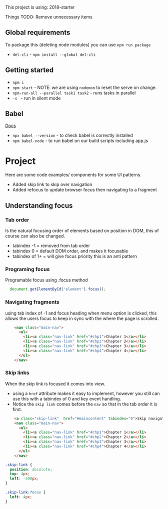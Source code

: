 This project is using: 2018-starter

Things TODO:
Remove unnecessary items

## Global requirements
To package this (deleting node modules) you can use `npm run package`
- `del-cli` - `npm install --global del-cli`

## Getting started
- `npm i`
- `npm start` - NOTE: we are using `nodemon` to reset the serve on change.
- `npm-run-all --parallel task1 task2` - runs tasks in parallel
- `-s ` - run in silent mode

## Babel 
[Docs](https://babeljs.io/docs/en/babel-cli)
- `npx babel --version` - to check babel is correctly installed
- `npm babel-node` - to run babel on our build scripts including app.js


# Project 
Here are some code examples/ components for some UI patterns.

- Added skip link to skip over navigation 
- Added refocus to update browser focus then navigating to a fragment


## Understanding focus 

### Tab order
Is the natural focusing order of elements based on position in DOM, this of course can also be changed. 

- tabindex -1 = removed from tab order
- tabindex 0 = default DOM order, and makes it focusable
- tabindex of 1+ = will give focus priority this is an anti pattern


### Programing focus
Programable focus using .focus method 
```js 
  document.getElementById('element').focus();
```

### Navigating fragments
using tab index of -1 and focus heading when menu option is clicked, this allows the users focus to keep in sync with the where the page is scrolled.

```html
    <nav class="main-nav">
      <ul>
        <li><a class="nav-link" href="#chp1">Chapter 1</a></li>
        <li><a class="nav-link" href="#chp2">Chapter 2</a></li>
        <li><a class="nav-link" href="#chp3">Chapter 3</a></li>
        <li><a class="nav-link" href="#chp4">Chapter 4</a></li>
      </ul>
    </nav>
```

### Skip links
When the skip link is focused it comes into view.

- using a `href` attribute makes it easy to implement, however you still can use this with a tabindex of 0 and key event handling. 
- Notice the `skip link` comes before the `nav` so that in the tab order it is first.

```html 
    <a class="skip-link"  href="#maincontent" tabindex="0">Skip navigation</a>
    <nav class="main-nav">
      <ul>
        <li><a class="nav-link" href="#chp1">Chapter 1</a></li>
        <li><a class="nav-link" href="#chp2">Chapter 2</a></li>
        <li><a class="nav-link" href="#chp3">Chapter 3</a></li>
        <li><a class="nav-link" href="#chp4">Chapter 4</a></li>
      </ul>
    </nav>
```

```css
.skip-link {
  position: absolute;
  top: 4px;
  left: -500px;
}

.skip-link:focus {
  left: 4px;
}
```



